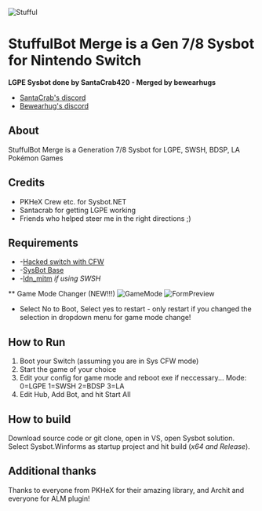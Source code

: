 ![Stufful](https://cdn.discordapp.com/attachments/733453918498979944/964983965452738620/stufful.gif)
# StuffulBot Merge is a Gen 7/8 Sysbot for Nintendo Switch

**LGPE Sysbot done by SantaCrab420 - Merged by bewearhugs**

* [SantaCrab's discord](https://www.piplup.net)
* [Bewearhug's discord](https://tiny.cc/bwhd)

## About
StuffulBot Merge is a Generation 7/8 Sysbot for LGPE, SWSH, BDSP, LA Pokémon Games

## Credits
* PKHeX Crew etc. for Sysbot.NET
* Santacrab for getting LGPE working
* Friends who helped steer me in the right directions ;)

## Requirements
* -[Hacked switch with CFW](https://nh-server.github.io/switch-guide/user_guide/getting_started/)
* -[SysBot Base](https://github.com/olliz0r/sys-botbase)
* -[ldn_mitm](https://github.com/spacemeowx2/ldn_mitm) *if using SWSH*

** Game Mode Changer (NEW!!!)
![GameMode](https://media.discordapp.net/attachments/861058349621444648/967503425543745566/unknown.png)
![FormPreview](https://media.discordapp.net/attachments/861058349621444648/967508653487849472/unknown.png)
* Select No to Boot, Select yes to restart - only restart if you changed the selection in dropdown menu for game mode change!


## How to Run
1. Boot your Switch (assuming you are in Sys CFW mode)
2. Start the game of your choice
3. Edit your config for game mode and reboot exe if neccessary...  Mode:  0=LGPE 1=SWSH 2=BDSP 3=LA
5. Edit Hub, Add Bot, and hit Start All

## How to build
Download source code or git clone, open in VS, open Sysbot solution. Select Sysbot.Winforms as startup project and hit build (*x64 and Release*).

## Additional thanks
Thanks to everyone from PKHeX for their amazing library, and Archit and everyone for ALM plugin!
